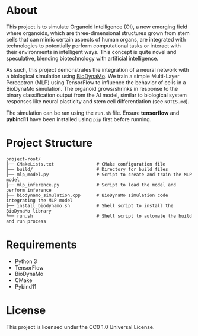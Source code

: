 # About

This project is to simulate Organoid Intelligence (OI), a new emerging field where organoids, which are three-dimensional structures grown from stem cells that can mimic certain aspects of human organs, are integrated with technologies to potentially perform computational tasks or interact with their environments in intelligent ways. This concept is quite novel and speculative, blending biotechnology with artificial intelligence.

As such, this project demonstrates the integration of a neural network with a biological simulation using [BioDynaMo](https://www.biodynamo.org/). We train a simple Multi-Layer Perceptron (MLP) using TensorFlow to influence the behavior of cells in a BioDynaMo simulation. The organoid grows/shrinks in response to the binary classification output from the AI model, similar to biological system responses like neural plasticity and stem cell differentiation (see `NOTES.md`).

The simulation can be ran using the `run.sh` file. Ensure **tensorflow** and **pybind11** have been installed using `pip` first before running.


# Project Structure

```
project-root/
├── CMakeLists.txt                # CMake configuration file
├── build/                        # Directory for build files
├── mlp_model.py                  # Script to create and train the MLP model
├── mlp_inference.py              # Script to load the model and perform inference
├── biodynamo_simulation.cpp      # BioDynaMo simulation code integrating the MLP model
├── install_biodynamo.sh          # Shell script to install the BioDynaMo library
└── run.sh                        # Shell script to automate the build and run process
```


# Requirements

* Python 3
* TensorFlow
* BioDynaMo
* CMake
* Pybind11


# License

This project is licensed under the CC0 1.0 Universal License.
